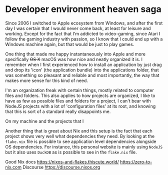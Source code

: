 # Developer environment heaven saga

Since 2006 I switched to Apple ecosystem from Windows, and after the first day I was certain that I would never come back, at least for leisure and working. Except for the fact that I'm addicted to video-gaming, since Atari I follow the gaming industry with passion, so I know that I could end up with a Windows machine again, but that would be just to play games.

One thing that made me happy instantaneously into Apple and more specifically ~~OS X~~ macOS was how nice and neatly organized it is. I remember when I first experienced how to install an application by just drag and drop its 'icon' (the application bundle) into the applications folder, that was something so pleasant and reliable and most importantly, the way that makes more sense for this kind of need. 

I'm an organization freak with certain things, mostly related to computer files and folders. This also applies to how projects are organized, I like to have as few as possible files and folders for a project, I can't bear with NodeJS projects with a lot of 'configuration files' at its root, and knowing that this is sort of a standard really disappoints me.

On my machine and the projects that I  

Another thing that is great about Nix and this setup is the fact that each project shows very well what dependencies they need. By looking at the `flake.nix` file is possible to see application level dependencies alongside OS dependencies. For instance, this personal website is mainly using `NodeJS` but it also uses `DuckDB` as is possible to see in the `flake.nix` file.


Good Nix docs
https://nixos-and-flakes.thiscute.world/
https://zero-to-nix.com
Discourse
https://discourse.nixos.org